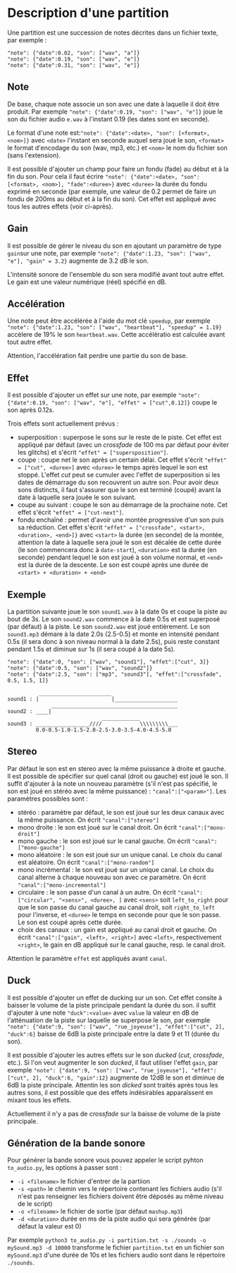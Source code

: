 
# Description d'une partition

Une partition est une succession de notes décrites dans un fichier texte, par exemple :
```
"note": {"date":0.02, "son": ["wav", "a"]}
"note": {"date":0.19, "son": ["wav", "e"]}
"note": {"date":0.31, "son": ["wav", "e"]}
```

## Note

De base, chaque note associe un son avec une date à laquelle il doit être produit. Par exemple `"note": {"date":0.19, "son": ["wav", "e"]}` joue le son du fichier audio `e.wav` à l'instant 0.19 (les dates sont en seconde).

Le format d'une note est:`"note": {"date":<date>, "son": [<format>, <nom>]}`
avec `<date>` l'instant en seconde auquel sera joué le son, `<format>` le format d'encodage du son (wav, mp3, etc.) et `<nom>` le nom du fichier son (sans l'extension).

Il est possible d'ajouter un champ pour faire un fondu (fade) au début et à la fin du son. Pour cela il faut écrire `"note": {"date":<date>, "son": [<format>, <nom>], "fade":<duree>}` avec `<duree>` la durée du fondu exprimé en seconde (par exemple, une valeur de 0.2 permet de faire un fondu de 200ms au début et à la fin du son). Cet effet est appliqué avec tous les autres effets (voir ci-après).

## Gain

Il est possible de gérer le niveau du son en ajoutant un paramètre de type `gain`sur une note, par exemple 
`"note": {"date":1.23, "son": ["wav", "e"], "gain" = 3.2}` augmente de 3.2 dB le son.

L'intensité sonore de l'ensemble du son sera modifié avant tout autre effet. Le gain est une valeur numérique (réel) spécifié en dB.

## Accélération

Une note peut être accélérée à l'aide du mot clé `speedup`, par exemple 
`"note": {"date":1.23, "son": ["wav", "heartbeat"], "speedup" = 1.19}` accèlere de 19% le son `heartbeat.wav`. Cette accélératio est calculée avant tout autre effet.

Attention, l'accélération fait perdre une partie du son de base.


## Effet

Il est possible d'ajouter un effet sur une note, par exemple `"note": {"date":0.19, "son": ["wav", "e"], "effet" = ["cut",0.12]}` coupe le son après 0.12s.

Trois effets sont actuellement prévus :
- superposition : superpose le sons sur le reste de le piste. Cet effet est appliqué par défaut (avec un _crossfade_ de 100 ms par défaut pour éviter les glitchs) et s'écrit `"effet" = ["supersposition"]`.
- coupe : coupe net le son après un certain délai. Cet effet s'écrit `"effet" = ["cut", <duree>]` avec `<duree>` le temps après lequel le son est stoppé. L'effet _cut_ peut se cumuler avec l'effet de superposition si les dates de démarrage du son recouvrent un autre son. Pour avoir deux sons distincts, il faut s'assurer que le son est terminé (coupé) avant la date à laquelle sera jouée le son suivant.
- coupe au suivant : coupe le son au démarrage de la prochaine note. Cet effet s'écrit `"effet" = ["cut-next"]`.
- fondu enchaîné : permet d'avoir une montée progressive d'un son puis sa réduction. Cet effet s'écrit
`"effet" = ["crossfade", <start>, <duration>, <end>]}` avec `<start>` la durée (en seconde) de la montée, attention la date à laquelle sera joué le son est décalée de cette durée (le son commencera donc à `date-start`), `<duration>` est la durée (en seconde) pendant lequel le son est joué à son volume normal, et `<end>` est la durée de la descente. Le son est coupé après une durée de `<start> + <duration> + <end>`

## Exemple
La partition suivante joue le son `sound1.wav` à la date 0s et coupe la piste au bout de 3s. Le son `sound2.wav` commence à la date 0.5s et est superposé (par défaut) à la piste. Le son `sound2.wav` est joué entièrement. Le son `sound3.mp3` démare à la date 2.0s (2.5-0.5) et monte en intensité pendant 0.5s (il sera donc à son niveau normal à la date 2.5s), puis reste constant pendant 1.5s et diminue sur 1s (il sera coupé à la date 5s).
```
"note": {"date":0, "son": ["wav", "sound1"], "effet":["cut", 3]}
"note": {"date":0.5, "son": ["wav", "sound2"]}
"note": {"date":2.5, "son": ["mp3", "sound3"], "effet":["crossfade", 0.5, 1.5, 1]}
```
```
          _______________________
sound1 : |                       |____________________
              ________________________________________
sound2 : ____|
                              ____________
sound3 : _________________////            \\\\\\\\\___
         0.0-0.5-1.0-1.5-2.0-2.5-3.0-3.5-4.0-4.5-5.0
```

## Stereo

Par défaut le son est en stereo avec la même puissance à droite et gauche. Il est possible de spécifier sur quel canal (droit ou gauche) est joué le son. Il suffit d'ajouter à la note un nouveau paramètre (s'il n'est pas spécifié, le son est joué en stéréo avec la même puissance) : `"canal":["<param>"]`. Les paramètres possibles sont :

- stéréo : paramètre par défaut, le son est joué sur les deux canaux avec la même puissance. On écrit `"canal":["stereo"]`
- mono droite : le son est joué sur le canal droit. On écrit `"canal":["mono-droit"]`
- mono gauche : le son est joué sur le canal gauche. On écrit `"canal":["mono-gauche"]`
- mono aléatoire : le son est joué sur un unique canal. Le choix du canal est aléatoire. On écrit  `"canal":["mono-random"]`
- mono incrémental : le son est joué sur un unique canal. Le choix du canal alterne à chaque nouveau son avec ce paramètre. On écrit  `"canal":["mono-incremental"]`
- circulaire : le son passe d'un canal à un autre. On écrit `"canal":["circular", "<sens>", <duree>, ]` avec `<sens>` soit `left_to_right` pour que le son passe du canal gauche au canal droit, soit `right_to_left` pour l'inverse, et `<duree>` le temps en seconde pour que le son passe. Le son est coupé après cette durée.
- choix des canaux : un gain est appliqué au canal droit et gauche. On écrit `"canal":["gain", <left>, <right>]` avec `<left>`, respectivement `<right>`, le gain en dB appliqué sur le canal gauche, resp. le canal droit.

Attention le paramètre `effet` est appliqués avant `canal`.

## Duck

Il est possible d'ajouter un effet de ducking sur un son. Cet effet consite à baisser le volume de la piste principale pendant la durée du son. il suffit d'ajouter à une note `"duck":<value>` avec `value` la valeur en dB de l'atténuation de la piste sur laquelle se superpose le son, par exemple `"note": {"date":9, "son": ["wav", "rue_joyeuse"], "effet":["cut", 2], "duck":6}` baisse de 6dB la piste principale entre la date 9 et 11 (durée du son).

Il est possible d'ajouter les autres effets sur le son _ducked_ (_cut_, _crossfade_, etc.). Si l'on veut augmenter le son _ducked_, il faut utiliser l'effet `gain`, par exemple `"note": {"date":9, "son": ["wav", "rue_joyeuse"], "effet":["cut", 2], "duck":6, "gain":12}` augmente de 12dB le son et diminue de 6dB la piste principale.
Attentin les son _dicked_ sont traités après tous les autres sons, il est possible que des effets indésirables apparaîssent en mixant tous les effets.

Actuellement il n'y a pas de _crossfade_ sur la baisse de volume de la piste principale.

## Génération de la bande sonore

Pour générer la bande sonore vous pouvez appeler le script pyhton `to_audio.py`, les options à passer sont :
- `-i <filename>` le fichier d'entrer de la partiion
- `-s <path>` le chemin vers le répertoire contenant les fichiers audio (s'il n'est pas renseigner les fichiers doivent être déposés au même niveau de le script)
- `-o <filename>` le fichier de sortie (par défaut `mashup.mp3`)
- `-d <duration>` durée en ms de la piste audio qui sera générée (par défaut la valeur est 0)

Par exemple
```python3 to_audio.py -i partition.txt -s ./sounds -o mySound.mp3 -d 10000```
transforme le fichier `partition.txt` en un fichier son `mySound.mp3` d'une durée de 10s et les fichiers audio sont dans le répertoire `./sounds`.
